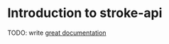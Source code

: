 # Introduction to stroke-api

TODO: write [great documentation](http://jacobian.org/writing/what-to-write/)
